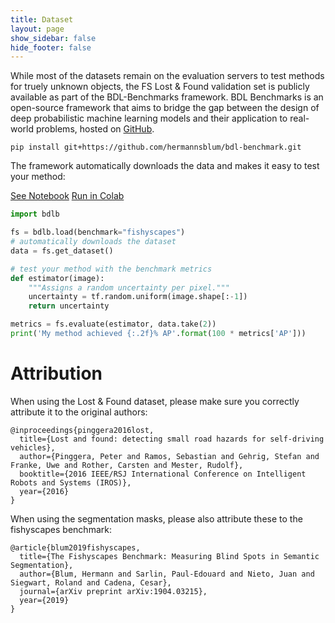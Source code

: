 ```yaml
---
title: Dataset
layout: page
show_sidebar: false
hide_footer: false
---
```

While most of the datasets remain on the evaluation servers to test methods for truely unknown objects, the FS Lost & Found validation set is publicly available as part of the BDL-Benchmarks framework. BDL Benchmarks is an open-source framework that aims to bridge the gap between the design of deep probabilistic machine learning models and their application to real-world problems, hosted on [GitHub](https://github.com/OATML/bdl-benchmarks).

```
pip install git+https://github.com/hermannsblum/bdl-benchmark.git
```

The framework automatically downloads the data and makes it easy to test your method:

<a class="button is-primary" target="_blank" href="https://github.com/hermannsblum/bdl-benchmark/blob/master/notebooks/fishyscapes.ipynb">See Notebook</a> <a class="button is-warning" target="_blank" href="https://colab.research.google.com/github/hermannsblum/bdl-benchmark/blob/master/notebooks/fishyscapes.ipynb">Run in Colab</a>

```python
import bdlb

fs = bdlb.load(benchmark="fishyscapes")
# automatically downloads the dataset
data = fs.get_dataset()

# test your method with the benchmark metrics
def estimator(image):
    """Assigns a random uncertainty per pixel."""
    uncertainty = tf.random.uniform(image.shape[:-1])
    return uncertainty

metrics = fs.evaluate(estimator, data.take(2))
print('My method achieved {:.2f}% AP'.format(100 * metrics['AP']))
```

# Attribution

When using the Lost & Found dataset, please make sure you correctly attribute it to the original authors:
```
@inproceedings{pinggera2016lost,
  title={Lost and found: detecting small road hazards for self-driving vehicles},
  author={Pinggera, Peter and Ramos, Sebastian and Gehrig, Stefan and Franke, Uwe and Rother, Carsten and Mester, Rudolf},
  booktitle={2016 IEEE/RSJ International Conference on Intelligent Robots and Systems (IROS)},
  year={2016}
}
```

When using the segmentation masks, please also attribute these to the fishyscapes benchmark:
```
@article{blum2019fishyscapes,
  title={The Fishyscapes Benchmark: Measuring Blind Spots in Semantic Segmentation},
  author={Blum, Hermann and Sarlin, Paul-Edouard and Nieto, Juan and Siegwart, Roland and Cadena, Cesar},
  journal={arXiv preprint arXiv:1904.03215},
  year={2019}
}
```
